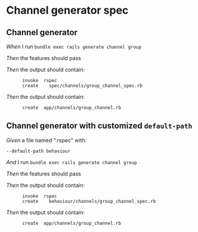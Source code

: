 # Channel generator spec

## Channel generator

_When_ I run `bundle exec rails generate channel group`

_Then_ the features should pass

_Then_ the output should contain:

```
      invoke  rspec
      create    spec/channels/group_channel_spec.rb
```

_Then_ the output should contain:

```
      create  app/channels/group_channel.rb
```

## Channel generator with customized `default-path`

_Given_ a file named ".rspec" with:

```
--default-path behaviour
```

_And_ I run `bundle exec rails generate channel group`

_Then_ the features should pass

_Then_ the output should contain:

```
      invoke  rspec
      create    behaviour/channels/group_channel_spec.rb
```

_Then_ the output should contain:

```
      create  app/channels/group_channel.rb
```
